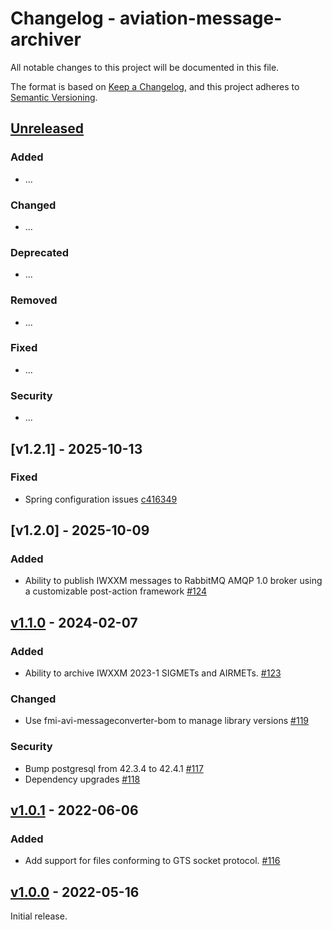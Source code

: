 # Changelog - aviation-message-archiver

All notable changes to this project will be documented in this file.

The format is based on [Keep a Changelog](https://keepachangelog.com/en/1.0.0/), and this project adheres
to [Semantic Versioning](https://semver.org/spec/v2.0.0.html).

## [Unreleased]

### Added

- ...

### Changed

- ...

### Deprecated

- ...

### Removed

- ...

### Fixed

- ...

### Security

- ...

## [v1.2.1] - 2025-10-13

### Fixed

- Spring configuration issues [c416349]

## [v1.2.0] - 2025-10-09

### Added

- Ability to publish IWXXM messages to RabbitMQ AMQP 1.0 broker using a customizable post-action framework [#124]

## [v1.1.0] - 2024-02-07

### Added

- Ability to archive IWXXM 2023-1 SIGMETs and AIRMETs. [#123]

### Changed

- Use fmi-avi-messageconverter-bom to manage library versions [#119]

### Security

- Bump postgresql from 42.3.4 to 42.4.1 [#117]
- Dependency upgrades [#118]

## [v1.0.1] - 2022-06-06

### Added

- Add support for files conforming to GTS socket protocol. [#116]

## [v1.0.0] - 2022-05-16

Initial release.

[Unreleased]: https://github.com/fmidev/aviation-message-archiver/compare/aviation-message-archiver-1.1.1...HEAD

[v1.1.0]: https://github.com/fmidev/aviation-message-archiver/releases/tag/aviation-message-archiver-1.1.0

[v1.0.1]: https://github.com/fmidev/aviation-message-archiver/releases/tag/aviation-message-archiver-1.0.1

[v1.0.0]: https://github.com/fmidev/aviation-message-archiver/releases/tag/aviation-message-archiver-1.0.0

[#116]: https://github.com/fmidev/aviation-message-archiver/pull/116

[#117]: https://github.com/fmidev/aviation-message-archiver/pull/117

[#118]: https://github.com/fmidev/aviation-message-archiver/pull/118

[#119]: https://github.com/fmidev/aviation-message-archiver/pull/119

[#123]: https://github.com/fmidev/aviation-message-archiver/pull/123

[#124]: https://github.com/fmidev/aviation-message-archiver/pull/124

[c416349]: https://github.com/fmidev/aviation-message-archiver/commit/c416349a5481414b99d1740de35940b4f9e0267d
